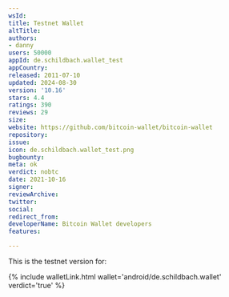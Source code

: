 ```yaml
---
wsId: 
title: Testnet Wallet
altTitle: 
authors:
- danny
users: 50000
appId: de.schildbach.wallet_test
appCountry: 
released: 2011-07-10
updated: 2024-08-30
version: '10.16'
stars: 4.4
ratings: 390
reviews: 29
size: 
website: https://github.com/bitcoin-wallet/bitcoin-wallet
repository: 
issue: 
icon: de.schildbach.wallet_test.png
bugbounty: 
meta: ok
verdict: nobtc
date: 2021-10-16
signer: 
reviewArchive: 
twitter: 
social: 
redirect_from: 
developerName: Bitcoin Wallet developers
features: 

---
```


This is the testnet version for: 

{% include walletLink.html wallet='android/de.schildbach.wallet' verdict='true' %}


